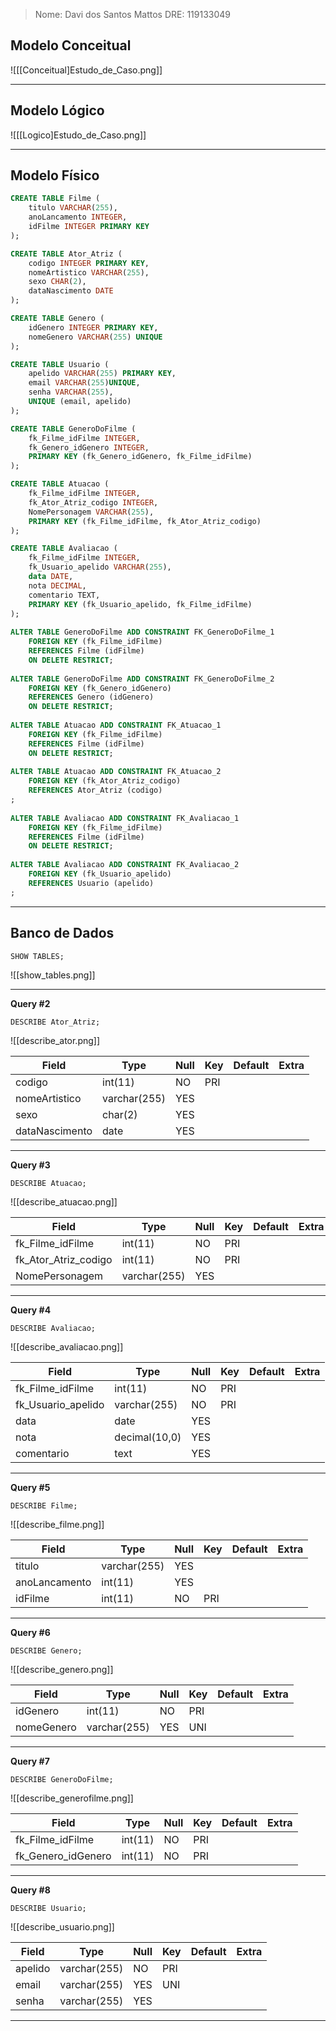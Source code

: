 >Nome: Davi dos Santos Mattos
>DRE: 119133049

## Modelo Conceitual
![[[Conceitual]Estudo_de_Caso.png]]
___
## Modelo Lógico
![[[Logico]Estudo_de_Caso.png]]
___
## Modelo Físico
```SQL
CREATE TABLE Filme (
    titulo VARCHAR(255),
    anoLancamento INTEGER,
    idFilme INTEGER PRIMARY KEY
);

CREATE TABLE Ator_Atriz (
    codigo INTEGER PRIMARY KEY,
    nomeArtistico VARCHAR(255),
    sexo CHAR(2),
    dataNascimento DATE
);

CREATE TABLE Genero (
    idGenero INTEGER PRIMARY KEY,
    nomeGenero VARCHAR(255) UNIQUE
);

CREATE TABLE Usuario (
    apelido VARCHAR(255) PRIMARY KEY,
    email VARCHAR(255)UNIQUE,
    senha VARCHAR(255),
    UNIQUE (email, apelido)
);

CREATE TABLE GeneroDoFilme (
    fk_Filme_idFilme INTEGER,
    fk_Genero_idGenero INTEGER,
    PRIMARY KEY (fk_Genero_idGenero, fk_Filme_idFilme)
);

CREATE TABLE Atuacao (
    fk_Filme_idFilme INTEGER,
    fk_Ator_Atriz_codigo INTEGER,
    NomePersonagem VARCHAR(255),
    PRIMARY KEY (fk_Filme_idFilme, fk_Ator_Atriz_codigo)
);

CREATE TABLE Avaliacao (
    fk_Filme_idFilme INTEGER,
    fk_Usuario_apelido VARCHAR(255),
    data DATE,
    nota DECIMAL,
    comentario TEXT,
    PRIMARY KEY (fk_Usuario_apelido, fk_Filme_idFilme)
);
 
ALTER TABLE GeneroDoFilme ADD CONSTRAINT FK_GeneroDoFilme_1
    FOREIGN KEY (fk_Filme_idFilme)
    REFERENCES Filme (idFilme)
    ON DELETE RESTRICT;
 
ALTER TABLE GeneroDoFilme ADD CONSTRAINT FK_GeneroDoFilme_2
    FOREIGN KEY (fk_Genero_idGenero)
    REFERENCES Genero (idGenero)
    ON DELETE RESTRICT;
 
ALTER TABLE Atuacao ADD CONSTRAINT FK_Atuacao_1
    FOREIGN KEY (fk_Filme_idFilme)
    REFERENCES Filme (idFilme)
    ON DELETE RESTRICT;
 
ALTER TABLE Atuacao ADD CONSTRAINT FK_Atuacao_2
    FOREIGN KEY (fk_Ator_Atriz_codigo)
    REFERENCES Ator_Atriz (codigo)
;
 
ALTER TABLE Avaliacao ADD CONSTRAINT FK_Avaliacao_1
    FOREIGN KEY (fk_Filme_idFilme)
    REFERENCES Filme (idFilme)
    ON DELETE RESTRICT;
 
ALTER TABLE Avaliacao ADD CONSTRAINT FK_Avaliacao_2
    FOREIGN KEY (fk_Usuario_apelido)
    REFERENCES Usuario (apelido)
;
```
___
## Banco de Dados

```
SHOW TABLES;
```

![[show_tables.png]]

---
**Query #2**
   
    DESCRIBE Ator_Atriz;
   
![[describe_ator.png]]

| Field          | Type         | Null | Key | Default | Extra |
| -------------- | ------------ | ---- | --- | ------- | ----- |
| codigo         | int(11)      | NO   | PRI |         |       |
| nomeArtistico  | varchar(255) | YES  |     |         |       |
| sexo           | char(2)      | YES  |     |         |       |
| dataNascimento | date         | YES  |     |         |       |

---
**Query #3**

    DESCRIBE Atuacao;

![[describe_atuacao.png]]

| Field                | Type         | Null | Key | Default | Extra |
| -------------------- | ------------ | ---- | --- | ------- | ----- |
| fk_Filme_idFilme     | int(11)      | NO   | PRI |         |       |
| fk_Ator_Atriz_codigo | int(11)      | NO   | PRI |         |       |
| NomePersonagem       | varchar(255) | YES  |     |         |       |

---
**Query #4**
  
    DESCRIBE Avaliacao;

![[describe_avaliacao.png]]

| Field              | Type          | Null | Key | Default | Extra |
| ------------------ | ------------- | ---- | --- | ------- | ----- |
| fk_Filme_idFilme   | int(11)       | NO   | PRI |         |       |
| fk_Usuario_apelido | varchar(255)  | NO   | PRI |         |       |
| data               | date          | YES  |     |         |       |
| nota               | decimal(10,0) | YES  |     |         |       |
| comentario         | text          | YES  |     |         |       |

---
**Query #5**

    DESCRIBE Filme;

![[describe_filme.png]]

| Field         | Type         | Null | Key | Default | Extra |
| ------------- | ------------ | ---- | --- | ------- | ----- |
| titulo        | varchar(255) | YES  |     |         |       |
| anoLancamento | int(11)      | YES  |     |         |       |
| idFilme       | int(11)      | NO   | PRI |         |       |

---
**Query #6**
  
    DESCRIBE Genero;

![[describe_genero.png]]

| Field      | Type         | Null | Key | Default | Extra |
| ---------- | ------------ | ---- | --- | ------- | ----- |
| idGenero   | int(11)      | NO   | PRI |         |       |
| nomeGenero | varchar(255) | YES  | UNI |         |       |

---
**Query #7**

    DESCRIBE GeneroDoFilme;

![[describe_generofilme.png]]

| Field              | Type    | Null | Key | Default | Extra |
| ------------------ | ------- | ---- | --- | ------- | ----- |
| fk_Filme_idFilme   | int(11) | NO   | PRI |         |       |
| fk_Genero_idGenero | int(11) | NO   | PRI |         |       |

---
**Query #8**
  
    DESCRIBE Usuario;

![[describe_usuario.png]]

| Field   | Type         | Null | Key | Default | Extra |
| ------- | ------------ | ---- | --- | ------- | ----- |
| apelido | varchar(255) | NO   | PRI |         |       |
| email   | varchar(255) | YES  | UNI |         |       |
| senha   | varchar(255) | YES  |     |         |       |

---
